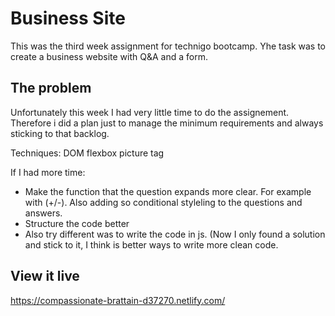 # Business Site

This was the third week assignment for technigo bootcamp. 
Yhe task was to create a business website with Q&A and a form.

## The problem
Unfortunately this week I had very little time to do the assignement. Therefore i did a plan just to manage the minimum requirements and always sticking to that backlog. 

Techniques:
DOM
flexbox
picture tag 

If I had more time: 
* Make the function that the question expands more clear. For example with (+/-). 
Also adding so conditional styleling to the questions and answers.
* Structure the code better
* Also try different was to write the code in js. (Now I only found a solution and stick to it, I think is better ways to write more clean code.


## View it live
https://compassionate-brattain-d37270.netlify.com/
